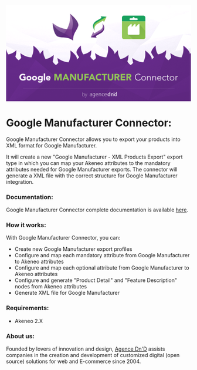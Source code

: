 ![Google Manufacturer Connector](doc/img/google-manufacturer-logo.png)

# Google Manufacturer Connector:

Google Manufacturer Connector allows you to export your products into XML format for Google Manufacturer.

It will create a new "Google Manufacturer - XML Products Export" export type in which you can map your Akeneo attributes to the mandatory attributes needed for Google Manufacturer exports. The connector will generate a XML file with the correct structure for Google Manufacturer integration.

### Documentation:

Google Manufacturer Connector complete documentation is available [here](doc/summary.md).

### How it works:

With Google Manufacturer Connector, you can:

* Create new Google Manufacturer export profiles
* Configure and map each mandatory attribute from Google Manufacturer to Akeneo attributes
* Configure and map each optional attribute from Google Manufacturer to Akeneo attributes
* Configure and generate "Product Detail" and "Feature Description" nodes from Akeneo attributes
* Generate XML file for Google Manufacturer

### Requirements:

* Akeneo 2.X

### About us:

Founded by lovers of innovation and design, [Agence Dn'D](https://www.dnd.fr) assists companies in the creation and development of customized digital (open source) solutions for web and E-commerce since 2004.

